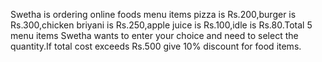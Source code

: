 Swetha is ordering online foods menu items pizza is Rs.200,burger is Rs.300,chicken briyani is Rs.250,apple juice is Rs.100,idle is Rs.80.Total 5 menu items Swetha wants to enter your choice and need to select the quantity.If total cost exceeds Rs.500 give 10% discount for food items.
